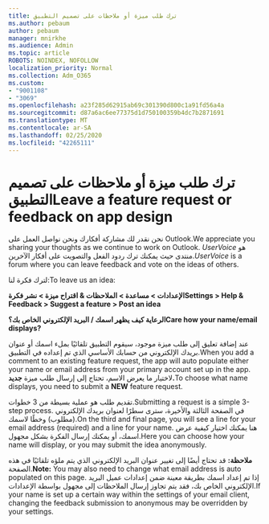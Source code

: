 ```yaml
---
title: ترك طلب ميزة أو ملاحظات على تصميم التطبيق
ms.author: pebaum
author: pebaum
manager: mnirkhe
ms.audience: Admin
ms.topic: article
ROBOTS: NOINDEX, NOFOLLOW
localization_priority: Normal
ms.collection: Adm_O365
ms.custom:
- "9001108"
- "3069"
ms.openlocfilehash: a23f285d62915ab69c301390d800c1a91fd56a4a
ms.sourcegitcommit: d87a6ac6ee77375d1d750100359b4dc7b2871691
ms.translationtype: MT
ms.contentlocale: ar-SA
ms.lasthandoff: 02/25/2020
ms.locfileid: "42265111"
---
```

# <a name="leave-a-feature-request-or-feedback-on-app-design"></a><span data-ttu-id="7fbaa-102">ترك طلب ميزة أو ملاحظات على تصميم التطبيق</span><span class="sxs-lookup"><span data-stu-id="7fbaa-102">Leave a feature request or feedback on app design</span></span>

<span data-ttu-id="7fbaa-103">نحن نقدر لك مشاركة أفكارك ونحن نواصل العمل على Outlook.</span><span class="sxs-lookup"><span data-stu-id="7fbaa-103">We appreciate you sharing your thoughts as we continue to work on Outlook.</span></span> <span data-ttu-id="7fbaa-104">*UserVoice* هو منتدى حيث يمكنك ترك ردود الفعل والتصويت على أفكار الآخرين.</span><span class="sxs-lookup"><span data-stu-id="7fbaa-104">*UserVoice* is a forum where you can leave feedback and vote on the ideas of others.</span></span>  

<span data-ttu-id="7fbaa-105">لترك فكرة لنا:</span><span class="sxs-lookup"><span data-stu-id="7fbaa-105">To leave us an idea:</span></span> 

<span data-ttu-id="7fbaa-106">**الإعدادات > مساعدة > الملاحظات & اقتراح ميزة > نشر فكرة**</span><span class="sxs-lookup"><span data-stu-id="7fbaa-106">**Settings > Help & Feedback > Suggest a feature > Post an idea**</span></span> 

<span data-ttu-id="7fbaa-107">**الرعاية كيف يظهر اسمك / البريد الإلكتروني الخاص بك؟**</span><span class="sxs-lookup"><span data-stu-id="7fbaa-107">**Care how your name/email displays?**</span></span>

<span data-ttu-id="7fbaa-108">عند إضافة تعليق إلى طلب ميزة موجود، سيقوم التطبيق تلقائيًا بملء اسمك أو عنوان بريدك الإلكتروني من حسابك الأساسي الذي تم إعداده في التطبيق.</span><span class="sxs-lookup"><span data-stu-id="7fbaa-108">When you add a comment to an existing feature request, the app will auto populate either your name or email address from your primary account set up in the app.</span></span> <span data-ttu-id="7fbaa-109">لاختيار ما يعرض الاسم، تحتاج إلى إرسال طلب ميزة **جديد.**</span><span class="sxs-lookup"><span data-stu-id="7fbaa-109">To choose what name displays, you need to submit a **NEW** feature request.</span></span> 

<span data-ttu-id="7fbaa-110">تقديم طلب هو عملية بسيطة من 3 خطوات.</span><span class="sxs-lookup"><span data-stu-id="7fbaa-110">Submitting a request is a simple 3-step process.</span></span> <span data-ttu-id="7fbaa-111">في الصفحة الثالثة والأخيرة، سترى سطرًا لعنوان بريدك الإلكتروني (مطلوب) وخطًا لاسمك.</span><span class="sxs-lookup"><span data-stu-id="7fbaa-111">On the third and final page, you will see a line for your email address (required) and a line for your name.</span></span> <span data-ttu-id="7fbaa-112">هنا يمكنك اختيار كيفية عرض اسمك، أو يمكنك إرسال الفكرة بشكل مجهول.</span><span class="sxs-lookup"><span data-stu-id="7fbaa-112">Here you can choose how your name will display, or you may submit the idea anonymously.</span></span> 

<span data-ttu-id="7fbaa-113">**ملاحظة:** قد تحتاج أيضًا إلى تغيير عنوان البريد الإلكتروني الذي يتم ملؤه تلقائيًا في هذه الصفحة.</span><span class="sxs-lookup"><span data-stu-id="7fbaa-113">**Note:** You may also need to change what email address is auto populated on this page.</span></span> <span data-ttu-id="7fbaa-114">إذا تم إعداد اسمك بطريقة معينة ضمن إعدادات عميل البريد الإلكتروني الخاص بك، فقد يتم تجاوز إرسال الملاحظات إلى مجهول بواسطة الإعدادات.</span><span class="sxs-lookup"><span data-stu-id="7fbaa-114">If your name is set up a certain way within the settings of your email client, changing the feedback submission to anonymous may be overridden by your settings.</span></span> 
